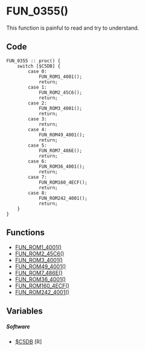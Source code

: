 # FUN_0355()
This function is painful to read and try to understand.
## Code
```
FUN_0355 :: proc() {
	switch [$C5DB] {
		case 0:
			FUN_ROM1_4001();
			return;
		case 1:
			FUN_ROM2_45C6();
			return;
		case 2:
			FUN_ROM3_4001();
			return;
		case 3:
			return;
		case 4:
			FUN_ROM49_4001();
			return;
		case 5:
			FUN_ROM7_486E();
			return;
		case 6:
			FUN_ROM36_4001();
			return;
		case 7:
			FUN_ROM160_4ECF();
			return;
		case 8:
			FUN_ROM242_4001();
			return;
	}
}
```
## Functions
- [FUN_ROM1_4001()](bank1/FUN_4001.md)
- [FUN_ROM2_45C6()](bank2/FUN_45C6.md)
- [FUN_ROM3_4001()](bank3/FUN_4001.md)
- [FUN_ROM49_4001()](bank49/FUN_4001.md)
- [FUN_ROM7_486E()](bank7/FUN_486E.md)
- [FUN_ROM36_4001()](bank36/FUN_4001.md)
- [FUN_ROM160_4ECF()](bank160/FUN_4ECF.md)
- [FUN_ROM242_4001()](bank242/FUN_4001.md)
## Variables
##### Software
- [$C5DB](variables/software/C5DB.md) [R]